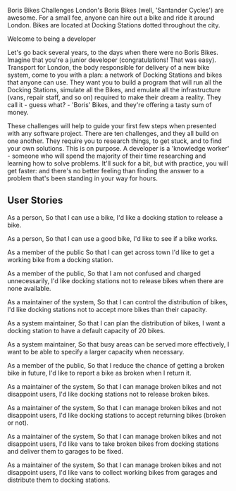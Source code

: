 Boris Bikes Challenges
London's Boris Bikes (well, 'Santander Cycles') are awesome. For a small fee, anyone can hire out a bike and ride it around London. Bikes are located at Docking Stations dotted throughout the city.

Welcome to being a developer

Let's go back several years, to the days when there were no Boris Bikes. Imagine that you're a junior developer (congratulations! That was easy). Transport for London, the body responsible for delivery of a new bike system, come to you with a plan: a network of Docking Stations and bikes that anyone can use. They want you to build a program that will run all the Docking Stations, simulate all the Bikes, and emulate all the infrastructure (vans, repair staff, and so on) required to make their dream a reality. They call it - guess what? - 'Boris' Bikes, and they're offering a tasty sum of money.

These challenges will help to guide your first few steps when presented with any software project. There are ten challenges, and they all build on one another. They require you to research things, to get stuck, and to find your own solutions. This is on purpose. A developer is a 'knowledge worker' - someone who will spend the majority of their time researching and learning how to solve problems. It'll suck for a bit, but with practice, you will get faster: and there's no better feeling than finding the answer to a problem that's been standing in your way for hours.


User Stories
------------

As a person,
So that I can use a bike,
I'd like a docking station to release a bike.

As a person,
So that I can use a good bike,
I'd like to see if a bike works.

As a member of the public
So that I can get across town
I'd like to get a working bike from a docking station.

As a member of the public,
So that I am not confused and charged unnecessarily,
I'd like docking stations not to release bikes when there are none available.

As a maintainer of the system,
So that I can control the distribution of bikes,
I'd like docking stations not to accept more bikes than their capacity.

As a system maintainer,
So that I can plan the distribution of bikes,
I want a docking station to have a default capacity of 20 bikes.

As a system maintainer,
So that busy areas can be served more effectively,
I want to be able to specify a larger capacity when necessary.

As a member of the public,
So that I reduce the chance of getting a broken bike in future,
I'd like to report a bike as broken when I return it.

As a maintainer of the system,
So that I can manage broken bikes and not disappoint users,
I'd like docking stations not to release broken bikes.

As a maintainer of the system,
So that I can manage broken bikes and not disappoint users,
I'd like docking stations to accept returning bikes (broken or not).

As a maintainer of the system,
So that I can manage broken bikes and not disappoint users,
I'd like vans to take broken bikes from docking stations and deliver them to garages to be fixed.

As a maintainer of the system,
So that I can manage broken bikes and not disappoint users,
I'd like vans to collect working bikes from garages and distribute them to docking stations.
